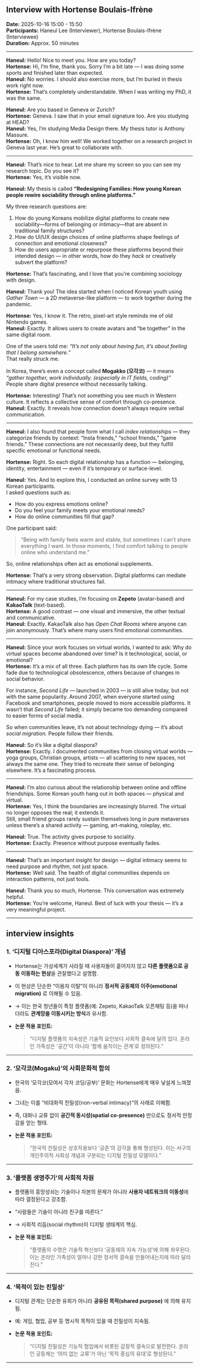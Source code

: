 ## Interview with Hortense Boulais-Ifrène

**Date:** 2025-10-16 15:00 - 15:50  
**Participants:** Haneul Lee (Interviewer), Hortense Boulais-Ifrène (Interviewee)  
**Duration:** Approx. 50 minutes

---

**Haneul:** Hello! Nice to meet you. How are you today?  
**Hortense:** Hi, I’m fine, thank you. Sorry I’m a bit late — I was doing some sports and finished later than expected.  
**Haneul:** No worries. I should also exercise more, but I’m buried in thesis work right now.  
**Hortense:** That’s completely understandable. When I was writing my PhD, it was the same.

**Haneul:** Are you based in Geneva or Zurich?  
**Hortense:** Geneva. I saw that in your email signature too. Are you studying at HEAD?  
**Haneul:** Yes, I’m studying Media Design there. My thesis tutor is Anthony Massure.  
**Hortense:** Oh, I know him well! We worked together on a research project in Geneva last year. He’s great to collaborate with.

---

**Haneul:** That’s nice to hear. Let me share my screen so you can see my research topic. Do you see it?  
**Hortense:** Yes, it’s visible now.

**Haneul:** My thesis is called **“Redesigning Families: How young Korean people rewire sociability through online platforms.”**

My three research questions are:

1. How do young Koreans mobilize digital platforms to create new sociability—forms of belonging or intimacy—that are absent in traditional family structures?
2. How do UI/UX design choices of online platforms shape feelings of connection and emotional closeness?
3. How do users appropriate or repurpose these platforms beyond their intended design — in other words, how do they _hack_ or creatively subvert the platform?

**Hortense:** That’s fascinating, and I love that you’re combining sociology with design.

**Haneul:** Thank you! The idea started when I noticed Korean youth using _Gather Town_ — a 2D metaverse-like platform — to work together during the pandemic.

**Hortense:** Yes, I know it. The retro, pixel-art style reminds me of old Nintendo games.  
**Haneul:** Exactly. It allows users to create avatars and “be together” in the same digital room.

One of the users told me: _“It’s not only about having fun, it’s about feeling that I belong somewhere.”_  
That really struck me.

In Korea, there’s even a concept called **Mogakko (모각코)** — it means _“gather together, work individually. (especially in IT fields, coding)”_  
People share digital presence without necessarily talking.

**Hortense:** Interesting! That’s not something you see much in Western culture. It reflects a collective sense of comfort through co-presence.  
**Haneul:** Exactly. It reveals how connection doesn’t always require verbal communication.

---

**Haneul:** I also found that people form what I call _index relationships_ — they categorize friends by context: “Insta friends,” “school friends,” “game friends.” These connections are not necessarily deep, but they fulfill specific emotional or functional needs.

**Hortense:** Right. So each digital relationship has a function — belonging, identity, entertainment — even if it’s temporary or surface-level.

**Haneul:** Yes. And to explore this, I conducted an online survey with 13 Korean participants.  
I asked questions such as:

- How do you express emotions online?
- Do you feel your family meets your emotional needs?
- How do online communities fill that gap?

One participant said:

> “Being with family feels warm and stable, but sometimes I can’t share everything I want. In those moments, I find comfort talking to people online who understand me.”

So, online relationships often act as emotional supplements.

**Hortense:** That’s a very strong observation. Digital platforms can mediate intimacy where traditional structures fail.

---

**Haneul:** For my case studies, I’m focusing on **Zepeto** (avatar-based) and **KakaoTalk** (text-based).  
**Hortense:** A good contrast — one visual and immersive, the other textual and communicative.  
**Haneul:** Exactly. KakaoTalk also has _Open Chat Rooms_ where anyone can join anonymously. That’s where many users find emotional communities.

---

**Haneul:** Since your work focuses on virtual worlds, I wanted to ask: Why do virtual spaces become abandoned over time? Is it technological, social, or emotional?  
**Hortense:** It’s a mix of all three. Each platform has its own life cycle. Some fade due to technological obsolescence, others because of changes in social behavior.

For instance, _Second Life_ — launched in 2003 — is still alive today, but not with the same popularity. Around 2007, when everyone started using Facebook and smartphones, people moved to more accessible platforms. It wasn’t that _Second Life_ failed; it simply became too demanding compared to easier forms of social media.

So when communities leave, it’s not about technology dying — it’s about _social migration._ People follow their friends.

**Haneul:** So it’s like a digital diaspora?  
**Hortense:** Exactly. I documented communities from closing virtual worlds — yoga groups, Christian groups, artists — all scattering to new spaces, not always the same one. They tried to recreate their sense of belonging elsewhere. It’s a fascinating process.

---

**Haneul:** I’m also curious about the relationship between online and offline friendships. Some Korean youth hang out in both spaces — physical and virtual.  
**Hortense:** Yes, I think the boundaries are increasingly blurred. The virtual no longer opposes the real; it extends it.  
Still, small friend groups rarely sustain themselves long in pure metaverses unless there’s a shared activity — gaming, art-making, roleplay, etc.

**Haneul:** True. The activity gives purpose to sociality.  
**Hortense:** Exactly. Presence without purpose eventually fades.

---

**Haneul:** That’s an important insight for design — digital intimacy seems to need purpose and rhythm, not just space.  
**Hortense:** Well said. The health of digital communities depends on interaction patterns, not just tools.

**Haneul:** Thank you so much, Hortense. This conversation was extremely helpful.  
**Hortense:** You’re welcome, Haneul. Best of luck with your thesis — it’s a very meaningful project.

---

## interview insights

### 1. **‘디지털 디아스포라(Digital Diaspora)’ 개념**

- Hortense는 가상세계가 사라질 때 사용자들이 흩어지지 않고 **다른 플랫폼으로 공동 이동하는 현상**을 관찰했다고 설명함.
- 이 현상은 단순한 “이용자 이탈”이 아니라 **정서적 공동체의 이주(emotional migration)** 로 이해될 수 있음.
- → 이는 한국 청년들이 특정 플랫폼(예: Zepeto, KakaoTalk 오픈채팅 등)을 떠나더라도 **관계망을 이동시키는 방식**과 유사함.
- **논문 적용 포인트:**

  > “디지털 플랫폼의 지속성은 기술적 요인보다 사회적 결속에 달려 있다. 온라인 가족성은 ‘공간’이 아니라 ‘함께 움직이는 관계’로 정의된다.”

---

### 2. **‘모각코(Mogaku)’의 사회문화적 함의**

- 한국의 ‘모각코(모여서 각자 코딩/공부)’ 문화는 Hortense에게 매우 낯설게 느껴졌음.
- 그녀는 이를 “비대화적 친밀성(non-verbal intimacy)”의 사례로 이해함.
- 즉, 대화나 교류 없이 **공간적 동시성(spatial co-presence)** 만으로도 정서적 안정감을 얻는 형태.
- **논문 적용 포인트:**

  > “한국적 친밀성은 상호작용보다 ‘공존’의 감각을 통해 형성된다. 이는 서구의 개인주의적 사회성 개념과 구분되는 디지털 친밀성 모델이다.”

---

### 3. **‘플랫폼 생명주기’의 사회적 차원**

- 플랫폼의 흥망성쇠는 기술이나 자본의 문제가 아니라 **사용자 네트워크의 이동성**에 따라 결정된다고 강조함.
- “사람들은 기술이 아니라 친구를 따른다.”
- → 사회적 리듬(social rhythm)이 디지털 생태계의 핵심.
- **논문 적용 포인트:**

  > “플랫폼의 수명은 기술적 혁신보다 ‘공동체의 지속 가능성’에 의해 좌우된다. 이는 온라인 가족성이 얼마나 강한 정서적 결속을 만들어내는지에 따라 달라진다.”

---

### 4. **‘목적이 있는 친밀성’**

- 디지털 관계는 단순한 유희가 아니라 **공유된 목적(shared purpose)** 에 의해 유지됨.
- 예: 게임, 협업, 공부 등 명시적 목적이 있을 때 친밀성이 지속됨.
- **논문 적용 포인트:**

  > “디지털 친밀성은 기능적 협업에서 비롯된 감정적 결속으로 발전한다. 온라인 공동체는 ‘의미 없는 교류’가 아닌 ‘목적 중심의 유대’로 형성된다.”

---
